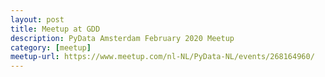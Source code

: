 ```yaml
---
layout: post
title: Meetup at GDD
description: PyData Amsterdam February 2020 Meetup
category: [meetup]
meetup-url: https://www.meetup.com/nl-NL/PyData-NL/events/268164960/
---
```

